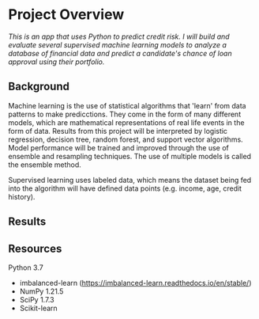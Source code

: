 # Project Overview

<i>This is an app that uses Python to predict credit risk. I will build and evaluate several supervised machine learning models to analyze a database of financial data and predict a candidate's chance of loan approval using their portfolio.</i>

## Background
Machine learning is the use of statistical algorithms that 'learn' from data patterns to make predicctions. They come in the form of many different models, which are mathematical representations of real life events in the form of data. Results from this project will be interpreted by logistic regression, decision tree, random forest, and support vector algorithms. Model performance will be trained and improved through the use of ensemble and resampling techniques. The use of multiple models is called the ensemble method.

Supervised learning uses labeled data, which means the dataset being fed into the algorithm will have defined data points (e.g. income, age, credit history). 

## Results

## Resources

Python 3.7 
- imbalanced-learn (https://imbalanced-learn.readthedocs.io/en/stable/)
- NumPy 1.21.5
- SciPy 1.7.3
- Scikit-learn
